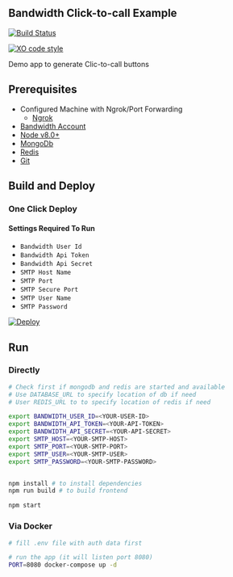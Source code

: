 ## Bandwidth Click-to-call Example

[![Build Status](https://travis-ci.org/BandwidthExamples/node-click-to-call.svg)](https://travis-ci.org/BandwidthExamples/node-click-to-call)

[![XO code style](https://img.shields.io/badge/code_style-XO-5ed9c7.svg)](https://github.com/sindresorhus/xo)

Demo app to generate Clic-to-call buttons

## Prerequisites
- Configured Machine with Ngrok/Port Forwarding
  - [Ngrok](https://ngrok.com/)
- [Bandwidth Account](https://catapult.inetwork.com/pages/signup.jsf/?utm_medium=social&utm_source=github&utm_campaign=dtolb&utm_content=_)
- [Node v8.0+](https://nodejs.org/en/)
- [MongoDb](http://www.mongodb.org/)
- [Redis](https://redis.io)
- [Git](https://git-scm.com/)


## Build and Deploy

### One Click Deploy

#### Settings Required To Run

* ```Bandwidth User Id```
* ```Bandwidth Api Token```
* ```Bandwidth Api Secret```
* ```SMTP Host Name```
* ```SMTP Port```
* ```SMTP Secure Port```
* ```SMTP User Name```
* ```SMTP Password```

[![Deploy](https://www.herokucdn.com/deploy/button.svg)](https://heroku.com/deploy)

## Run

### Directly

```bash
# Check first if mongodb and redis are started and available
# Use DATABASE_URL to specify location of db if need
# User REDIS_URL to to specify location of redis if need

export BANDWIDTH_USER_ID=<YOUR-USER-ID>
export BANDWIDTH_API_TOKEN=<YOUR-API-TOKEN>
export BANDWIDTH_API_SECRET=<YOUR-API-SECRET>
export SMTP_HOST=<YOUR-SMTP-HOST>
export SMTP_PORT=<YOUR-SMTP-PORT>
export SMTP_USER=<YOUR-SMTP-USER>
export SMTP_PASSWORD=<YOUR-SMTP-PASSWORD>


npm install # to install dependencies
npm run build # to build frontend

npm start
```

### Via Docker

```bash
# fill .env file with auth data first

# run the app (it will listen port 8080)
PORT=8080 docker-compose up -d
```
